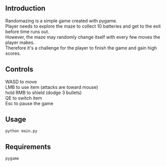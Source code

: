 ## Introduction

Randomazing is a simple game created with pygame.  
Player needs to explore the maze to collect 10 batteries and get to the exit before time runs out.  
However, the maze may randomly change itself with every few moves the player makes.  
Therefore it's a challenge for the player to finish the game and gain high scores.

## Controls

WASD to move  
LMB to use item (attacks are toward mouse)  
hold RMB to shield (dodge 3 bullets)  
QE to switch item  
Esc to pause the game

## Usage

```
python main.py
```

## Requirements

```
pygame
```